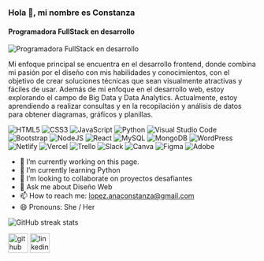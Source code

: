 ### Hola 👋, mi nombre es Constanza
#### Programadora FullStack en desarrollo
![Programadora FullStack en desarrollo](https://media.licdn.com/dms/image/D4D16AQGryh-etNh8Og/profile-displaybackgroundimage-shrink_350_1400/0/1700704650078?e=1706140800&v=beta&t=rb3z00Ym8OaiKacOTwGvhsLh5_0cd0K8RSUdWHyrpd8)

Mi enfoque principal se encuentra en el desarrollo frontend, donde combina mi pasión por el diseño con mis habilidades y conocimientos, con el objetivo de crear soluciones técnicas que sean visualmente atractivas y fáciles de usar.
Además de mi enfoque en el desarrollo web, estoy explorando el campo de Big Data y Data Analytics. Actualmente, estoy aprendiendo a realizar consultas y en la recopilación y análisis de datos para obtener diagramas, gráficos y planillas.


![HTML5](https://img.shields.io/badge/html5-%23E34F26.svg?style=for-the-badge&logo=html5&logoColor=white)
![CSS3](https://img.shields.io/badge/css3-%231572B6.svg?style=for-the-badge&logo=css3&logoColor=white)
![JavaScript](https://img.shields.io/badge/javascript-%23323330.svg?style=for-the-badge&logo=javascript&logoColor=%23F7DF1E)
![Python](https://img.shields.io/badge/python-3670A0?style=for-the-badge&logo=python&logoColor=ffdd54)
![Visual Studio Code](https://img.shields.io/badge/Visual%20Studio%20Code-0078d7.svg?style=for-the-badge&logo=visual-studio-code&logoColor=white)
![Bootstrap](https://img.shields.io/badge/bootstrap-%238511FA.svg?style=for-the-badge&logo=bootstrap&logoColor=white)
![NodeJS](https://img.shields.io/badge/node.js-6DA55F?style=for-the-badge&logo=node.js&logoColor=white)
![React](https://img.shields.io/badge/react-%2320232a.svg?style=for-the-badge&logo=react&logoColor=%2361DAFB)
![MySQL](https://img.shields.io/badge/mysql-%2300f.svg?style=for-the-badge&logo=mysql&logoColor=white)
![MongoDB](https://img.shields.io/badge/MongoDB-%234ea94b.svg?style=for-the-badge&logo=mongodb&logoColor=white)
![WordPress](https://img.shields.io/badge/WordPress-%23117AC9.svg?style=for-the-badge&logo=WordPress&logoColor=white)
![Netlify](https://img.shields.io/badge/netlify-%23000000.svg?style=for-the-badge&logo=netlify&logoColor=#00C7B7)
![Vercel](https://img.shields.io/badge/vercel-%23000000.svg?style=for-the-badge&logo=vercel&logoColor=white)
![Trello](https://img.shields.io/badge/Trello-%23026AA7.svg?style=for-the-badge&logo=Trello&logoColor=white)
![Slack](https://img.shields.io/badge/Slack-4A154B?style=for-the-badge&logo=slack&logoColor=white)
![Canva](https://img.shields.io/badge/Canva-%2300C4CC.svg?style=for-the-badge&logo=Canva&logoColor=white)
![Figma](https://img.shields.io/badge/figma-%23F24E1E.svg?style=for-the-badge&logo=figma&logoColor=white)
![Adobe](https://img.shields.io/badge/adobe-%23FF0000.svg?style=for-the-badge&logo=adobe&logoColor=white)

- 🔭 I’m currently working on this page. 
- 🌱 I’m currently learning Python 
- 👯 I’m looking to collaborate on proyectos desafiantes 
- 💬 Ask me about Diseño Web 
- 📫 How to reach me: lopez.anaconstanza@gmail.com 
- 😄 Pronouns: She / Her 

![GitHub streak stats](https://streak-stats.demolab.com/?user=ConstanzaLop) 

[<img src='https://cdn.jsdelivr.net/npm/simple-icons@3.0.1/icons/github.svg' alt='github' height='40'>](https://github.com/https://github.com/ConstanzaLop)  [<img src='https://cdn.jsdelivr.net/npm/simple-icons@3.0.1/icons/linkedin.svg' alt='linkedin' height='40'>](https://www.linkedin.com/in/https://www.linkedin.com/in/ana-constanza-lopez//)   

 

 



